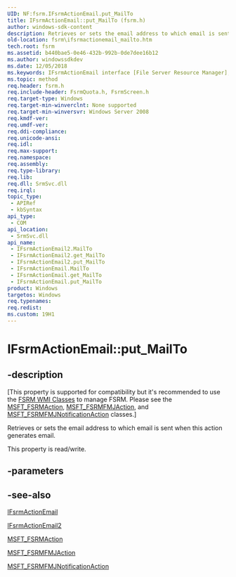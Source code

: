 ```yaml
---
UID: NF:fsrm.IFsrmActionEmail.put_MailTo
title: IFsrmActionEmail::put_MailTo (fsrm.h)
author: windows-sdk-content
description: Retrieves or sets the email address to which email is sent when this action generates email.
old-location: fsrm\ifsrmactionemail_mailto.htm
tech.root: fsrm
ms.assetid: b440bae5-0e46-432b-992b-0de7dee16b12
ms.author: windowssdkdev
ms.date: 12/05/2018
ms.keywords: IFsrmActionEmail interface [File Server Resource Manager],MailTo property, IFsrmActionEmail.MailTo, IFsrmActionEmail.put_MailTo, IFsrmActionEmail2 interface [File Server Resource Manager],MailTo property, IFsrmActionEmail2.MailTo, IFsrmActionEmail2::MailTo, IFsrmActionEmail2::get_MailTo, IFsrmActionEmail2::put_MailTo, IFsrmActionEmail::get_MailTo, IFsrmActionEmail::put_MailTo, MailTo property [File Server Resource Manager], MailTo property [File Server Resource Manager],IFsrmActionEmail interface, MailTo property [File Server Resource Manager],IFsrmActionEmail2 interface, fs.ifsrmactionemail_mailto, fsrm.ifsrmactionemail_mailto, fsrm/IFsrmActionEmail2::MailTo, fsrm/IFsrmActionEmail2::get_MailTo, fsrm/IFsrmActionEmail2::put_MailTo, fsrm/IFsrmActionEmail::MailTo, fsrm/IFsrmActionEmail::get_MailTo, fsrm/IFsrmActionEmail::put_MailTo, put_MailTo
ms.topic: method
req.header: fsrm.h
req.include-header: FsrmQuota.h, FsrmScreen.h
req.target-type: Windows
req.target-min-winverclnt: None supported
req.target-min-winversvr: Windows Server 2008
req.kmdf-ver: 
req.umdf-ver: 
req.ddi-compliance: 
req.unicode-ansi: 
req.idl: 
req.max-support: 
req.namespace: 
req.assembly: 
req.type-library: 
req.lib: 
req.dll: SrmSvc.dll
req.irql: 
topic_type:
 - APIRef
 - kbSyntax
api_type:
 - COM
api_location:
 - SrmSvc.dll
api_name:
 - IFsrmActionEmail2.MailTo
 - IFsrmActionEmail2.get_MailTo
 - IFsrmActionEmail2.put_MailTo
 - IFsrmActionEmail.MailTo
 - IFsrmActionEmail.get_MailTo
 - IFsrmActionEmail.put_MailTo
product: Windows
targetos: Windows
req.typenames: 
req.redist: 
ms.custom: 19H1
---
```


# IFsrmActionEmail::put_MailTo


## -description


<p class="CCE_Message">[This property is supported for compatibility but it's recommended to use the 
    <a href="https://docs.microsoft.com/previous-versions/windows/desktop/fsrm/fsrm-wmi-classes">FSRM WMI Classes</a> to manage FSRM. Please see the 
    <a href="https://docs.microsoft.com/previous-versions/windows/desktop/fsrm/msft-fsrmaction">MSFT_FSRMAction</a>,
    <a href="https://docs.microsoft.com/previous-versions/windows/desktop/fsrm/msft-fsrmfmjaction">MSFT_FSRMFMJAction</a>, and 
    <a href="https://docs.microsoft.com/previous-versions/windows/desktop/fsrm/msft-fsrmfmjnotificationaction">MSFT_FSRMFMJNotificationAction</a> 
    classes.]

Retrieves or sets the email address to which email is sent when this action generates 
    email.

This property is read/write.


## -parameters


## -see-also




<a href="https://docs.microsoft.com/previous-versions/windows/desktop/api/fsrm/nn-fsrm-ifsrmactionemail">IFsrmActionEmail</a>



<a href="https://docs.microsoft.com/previous-versions/windows/desktop/api/fsrm/nn-fsrm-ifsrmactionemail2">IFsrmActionEmail2</a>



<a href="https://docs.microsoft.com/previous-versions/windows/desktop/fsrm/msft-fsrmaction">MSFT_FSRMAction</a>



<a href="https://docs.microsoft.com/previous-versions/windows/desktop/fsrm/msft-fsrmfmjaction">MSFT_FSRMFMJAction</a>



<a href="https://docs.microsoft.com/previous-versions/windows/desktop/fsrm/msft-fsrmfmjnotificationaction">MSFT_FSRMFMJNotificationAction</a>
 

 

